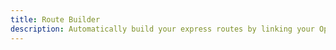 ```yaml
---
title: Route Builder
description: Automatically build your express routes by linking your OpenAPI document to controller code.
---
```

